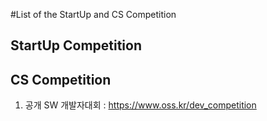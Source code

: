 #List of the StartUp and CS Competition 

## StartUp Competition
## CS Competition
1. 공개 SW 개발자대회 : https://www.oss.kr/dev_competition
